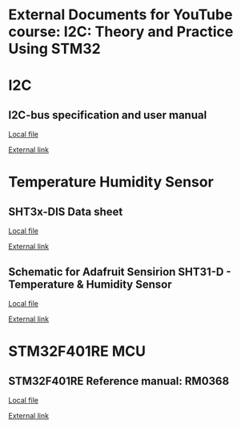 External Documents for YouTube course: I2C: Theory and Practice Using STM32
===========================================================================

# I2C

## I2C-bus specification and user manual

[Local file](UM10204-I2C-spec.pdf)

[External link](https://www.nxp.com/docs/en/user-guide/UM10204.pdf)

# Temperature Humidity Sensor

## SHT3x-DIS Data sheet

[Local file](Sensirion_Humidity_SHT3x_Datasheet_digital-767294.pdf)

[External link](https://www.sensirion.com/fileadmin/user_upload/customers/sensirion/Dokumente/2_Humidity_Sensors/Datasheets/Sensirion_Humidity_Sensors_SHT3x_Datasheet_digital.pdf)

## Schematic for Adafruit Sensirion SHT31-D - Temperature & Humidity Sensor

[Local file](adafruit_products_SHT31_sch.png)

[External link](https://cdn-learn.adafruit.com/assets/assets/000/101/420/large1024/adafruit_products_SHT31_sch.png)

# STM32F401RE MCU

## STM32F401RE Reference manual: RM0368

[Local file](dm00096844-stm32f401xb-c-and-stm32f401xd-e-advanced-arm-based-32-bit-mcus-stmicroelectronics.pdf)

[External link](https://www.st.com/resource/en/reference_manual/dm00096844-stm32f401xb-c-and-stm32f401xd-e-advanced-arm-based-32-bit-mcus-stmicroelectronics.pdf)
